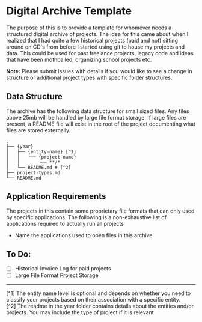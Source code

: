 # Digital Archive Template

The purpose of this is to provide a template for whomever needs a structured digital archive of projects. The idea for 
this came about when I realized that I had quite a few historical projects (paid and not) sitting around on CD's from 
before I started using git to house my projects and data. This could be used for past freelance projects, legacy 
code and ideas that have been mothballed, organizing school projects etc. 

**Note:** Please submit issues with details if you would like to see a change in structure or additional project types with 
specific folder structures.

## Data Structure

The archive has the following data structure for small sized files. Any files above 25mb will be handled by large file 
format storage. If large files are present, a README file will exist in the root of the project documenting what files 
are stored externally.

```
.
├── {year}
│   ├── {entity-name} [^1]
│   │   └── {project-name}
│   │       └── **/* 
│   └── README.md # [^2]
├── project-types.md
└── README.md 
```

## Application Requirements

The projects in this contain some proprietary file formats that can only used by specific applications. The following 
is a non-exhaustive list of applications required to actually run all projects

- Name the applications used to open files in this archive

## To Do:

- [ ] Historical Invoice Log for paid projects
- [ ] Large File Format Project Storage

---

[^1] The entity name level is optional and depends on whether you need to classify your projects based on their 
association with a specific entity.   
[^2] The readme in the year folder contains details about the entities and/or projects. You may include the type of 
project if it is relevant
